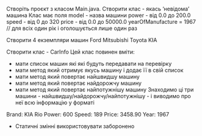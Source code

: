 Створіть проєкт з класом Main.java.
Створити клас - якась ‘невідома’ машина
Клас має поля
model - назва машини
power - від 0.0 до 200.0
speed - від 0 до 320
price - від 0.0 до 50000.0
yearOfManufacture  = 1967 //  для всіх один рік i оголошується лише один раз

Створити 4 екземпляри машин
Ford
Mitsubishi
Toyota
KIA

Створити клас - CarInfo
Цей клас повинен вміти:
- мати список машин які які будуть передавати на перевірку
- мати метод який отримує якусь машину і додає її в свій список
- мати метод який повертає найшвидшу машину
- мати метод який повертає найдорожчу машину
- мати метод який повертає найпотужнішу машину
  Знаходимо ці три машини - найшвидшу/найдорожчу/найпотужнішу - і  виводимо про неї всю інформацію у форматі

Brand: KIA Rio
Power: 600
Speed: 189
Price: 3458.90
Year:  1967



* Статичні змінні використовувати заборонено